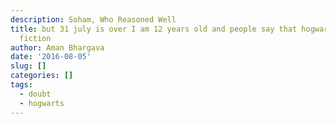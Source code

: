 ```yaml
---
description: Soham, Who Reasoned Well
title: but 31 july is over I am 12 years old and people say that hogwards is just
  fiction
author: Aman Bhargava
date: '2016-08-05'
slug: []
categories: []
tags:
  - doubt
  - hogwarts
---
```


